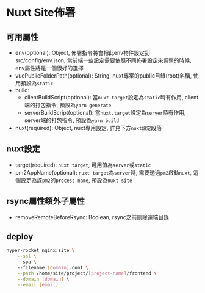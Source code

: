 # Nuxt Site佈署

## 可用屬性

- env(optional): Object, 佈署指令將會把此env物件設定到src/config/env.json, 當前端一些設定需要依照不同佈署設定來調整的時候, env屬性將是一個很好的選擇
- vuePublicFolderPath(optional): String, nuxt專案的public目錄(root)名稱, 使用預設為`static`
- build:
  - clientBuildScript(optional): 當`nuxt.target`設定為`static`時有作用, client端的打包指令, 預設為`yarn generate`
  - serverBuildScript(optional): 當`nuxt.target`設定為`server`時有作用, server端的打包指令, 預設為`yarn build`
- nuxt(required): Object, nuxt專用設定, 詳見下方`nuxt設定`段落

## nuxt設定

- target(required): `nuxt target`, 可用值為`server`或`static` 
- pm2AppName(optional): `nuxt target`為`server`時, 需要透過`pm2`啟動`nuxt`, 這個設定為該`pm2`的`process name`, 預設為`nuxt-site`

## rsync屬性額外子屬性

- removeRemoteBeforeRsync: Boolean, rsync之前刪除遠端目錄

## deploy

```bash
hyper-rocket nginx:site \
    --ssl \     
    --spa \     
    --filename [domain].conf \
    --path /home/site/project/[project-name]/frontend \
    --domain [domain] \
    --email [email]
```

